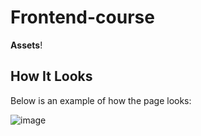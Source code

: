 # Frontend-course

 **Assets**! 

## How It Looks

Below is an example of how the page looks:

![image](https://github.com/user-attachments/assets/8da5fcb5-dba3-4fc1-9dfc-7d8153e82de8)
